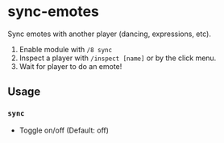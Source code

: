 # sync-emotes

Sync emotes with another player (dancing, expressions, etc). 

1. Enable module with `/8 sync`
2. Inspect a player with `/inspect [name]` or by the click menu.
3. Wait for player to do an emote!

## Usage
### `sync`
- Toggle on/off (Default: off)
